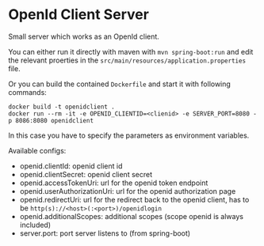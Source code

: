 # OpenId Client Server
Small server which works as an OpenId client.

You can either run it directly with maven with ``mvn spring-boot:run`` and edit the relevant proerties in the ``src/main/resources/application.properties`` file.

Or you can build the contained ``Dockerfile`` and start it with following commands:
```
docker build -t openidclient .
docker run --rm -it -e OPENID_CLIENTID=<clienid> -e SERVER_PORT=8080 -p 8086:8080 openidclient
```
In this case you have to specify the parameters as environment variables.

Available configs:
* openid.clientId: openid client id
* openid.clientSecret: openid client secret
* openid.accessTokenUri: url for the openid token endpoint
* openid.userAuthorizationUri: url for the openid authorization page
* openid.redirectUri: url for the redirect back to the openid client, has to be `http(s)://<host>(:<port>)/openidlogin`
* openid.additionalScopes: additional scopes (scope openid is always included)
* server.port: port server listens to (from spring-boot)